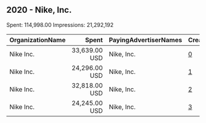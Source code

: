 ## 2020 - Nike, Inc. 
Spent: 114,998.00
Impressions: 21,292,192

|OrganizationName|Spent|PayingAdvertiserNames|CreativeUrls|Impressions|Genders|AgeBrackets|CountryCodes|BillingAddresses|CandidateBallotInformation|
|:---|---:|:---|:---|---:|:---|:---|:---|:---|:---|
|Nike  Inc.|33,639.00 USD|Nike, Inc.|[0](https://www.snap.com/political-ads/asset/3c81c2010d8a5ef0b2da1e4aea1463075c194d16f242ccd0934d979b491d1d25?mediaType=mp4)|5,729,160||18-24|united states|"3005 SW 154th Terrace,Beaverton,97006,US"||
|Nike  Inc.|24,296.00 USD|Nike, Inc.|[1](https://www.snap.com/political-ads/asset/3c81c2010d8a5ef0b2da1e4aea1463075c194d16f242ccd0934d979b491d1d25?mediaType=mp4)|5,309,470||18-24|united states|"3005 SW 154th Terrace,Beaverton,97006,US"||
|Nike  Inc.|32,818.00 USD|Nike, Inc.|[2](https://www.snap.com/political-ads/asset/3c81c2010d8a5ef0b2da1e4aea1463075c194d16f242ccd0934d979b491d1d25?mediaType=mp4)|5,249,404||18-24|united states|"3005 SW 154th Terrace,Beaverton,97006,US"||
|Nike  Inc.|24,245.00 USD|Nike, Inc.|[3](https://www.snap.com/political-ads/asset/3c81c2010d8a5ef0b2da1e4aea1463075c194d16f242ccd0934d979b491d1d25?mediaType=mp4)|5,004,158||18-24|united states|"3005 SW 154th Terrace,Beaverton,97006,US"||
